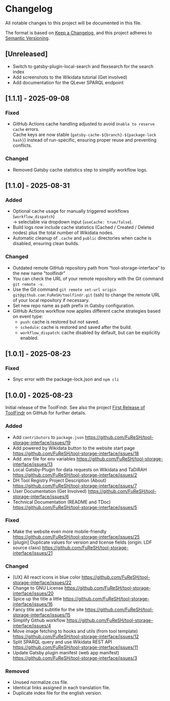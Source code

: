 # Changelog

All notable changes to this project will be documented in this file.

The format is based on [Keep a Changelog](https://keepachangelog.com/en/1.1.0/),
and this project adheres to [Semantic Versioning](https://semver.org/spec/v2.0.0.html).

## [Unreleased]

- Switch to gatsby-plugin-local-search and flexsearch for the search index
- Add screenshots to the Wikidata tutorial (Get involved)
- Add documentation for the QLever SPARQL endpoint

## [1.1.1] - 2025-09-08

### Fixed
- GitHub Actions cache handling adjusted to avoid `Unable to reserve cache` errors.  
  Cache keys are now stable (`gatsby-cache-${branch}-${package-lock hash}`) instead of run-specific, ensuring proper reuse and preventing conflicts.

### Changed
- Removed Gatsby cache statistics step to simplify workflow logs.

## [1.1.0] - 2025-08-31

### Added

- Optional cache usage for manually triggered workflows (`workflow_dispatch`)  
  → selectable via dropdown input (`useCache: true/false`).
- Build logs now include cache statistics (Cached / Created / Deleted nodes) plus the total number of Wikidata nodes.
- Automatic cleanup of `.cache` and `public` directories when cache is disabled, ensuring clean builds.

### Changed

- Outdated remote GitHub repository path from “tool-storage-interface” to the new name "toolfindr"
- You can check the URL of your remote repository with the Git command `git remote -v`.
- Use the Git command `git remote set-url origin git@github.com:FuReSH/toolfindr.git` (ssh) to change the remote URL of your local repository if necessary.
- Set new repo name as path prefix in Gatsby configuration.
- GitHub Actions workflow now applies different cache strategies based on event type:  
  - `push`: cache is restored but not saved.  
  - `schedule`: cache is restored and saved after the build.  
  - `workflow_dispatch`: cache disabled by default, but can be explicitly enabled.

## [1.0.1] - 2025-08-23

### Fixed

- Snyc error with the package-lock.json and `npm cli`

## [1.0.0] - 2025-08-23

Initial release of the ToolFindr. See also the project [First Release of ToolFindr](https://github.com/orgs/FuReSH/projects/1) on GitHub for further details.

### Added

- Add `contributors` to `package.json`	https://github.com/FuReSH/tool-storage-interface/issues/19
- Add powered by Wikidata button to the website start page	https://github.com/FuReSH/tool-storage-interface/issues/18
- Add .env file for env variables	https://github.com/FuReSH/tool-storage-interface/issues/13
- Local Gatsby-Plugin for data requests on Wikidata and TaDiRAH	https://github.com/FuReSH/tool-storage-interface/issues/2
- DH Tool Registry Project Description (About)	https://github.com/FuReSH/tool-storage-interface/issues/7
- User Documentation (Get Involved)	https://github.com/FuReSH/tool-storage-interface/issues/6
- Technical Documentation (README and TDoc)	https://github.com/FuReSH/tool-storage-interface/issues/5

### Fixed

- Make the website even more mobile-friendly https://github.com/FuReSH/tool-storage-interface/issues/25
- [plugin] Duplicate values for version and license fields (origin: LDF source class)	https://github.com/FuReSH/tool-storage-interface/issues/21

### Changed

- [UX] All react icons in blue color https://github.com/FuReSH/tool-storage-interface/issues/22
- Change to GNU License	https://github.com/FuReSH/tool-storage-interface/issues/20
- Spice up the title a little	https://github.com/FuReSH/tool-storage-interface/issues/16
- Fancy title and subtitle for the site	https://github.com/FuReSH/tool-storage-interface/issues/15
- Simplify Github workflow	https://github.com/FuReSH/tool-storage-interface/issues/4
- Move image fetching to hooks and utils (from tool template)	https://github.com/FuReSH/tool-storage-interface/issues/12
- Split SPARQL query and use Wikidata REST API	https://github.com/FuReSH/tool-storage-interface/issues/11
- Update Gatsby plugin manifest (web app manifest)	https://github.com/FuReSH/tool-storage-interface/issues/3

### Removed

- Unused normalize.css file.
- Identical links assigned in each translation file.
- Duplicate index file for the english version.
